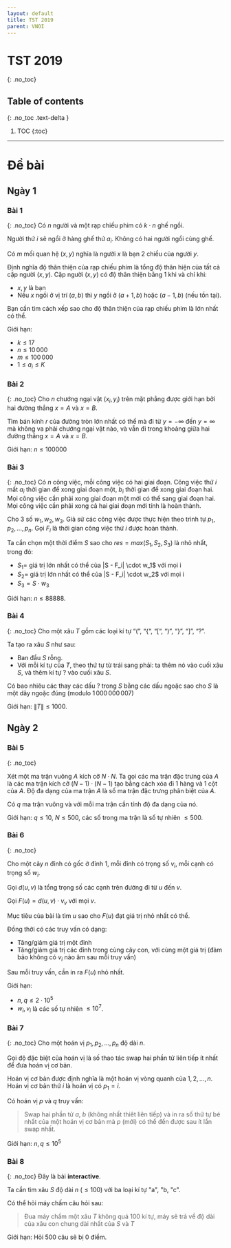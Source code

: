```yaml
---
layout: default
title: TST 2019
parent: VNOI
---
```

# TST 2019
{: .no_toc}

## Table of contents
{: .no_toc .text-delta }

1. TOC
{:toc}

---
# Đề bài
## Ngày 1
### Bài 1
{: .no_toc}
Có $n$ người và một rạp chiếu phim có $k \cdot n$ ghế ngồi.

Người thứ $i$ sẽ ngồi ở hàng ghế thứ $a_i$.
Không có hai người ngồi cùng ghế.

Có $m$ mối quan hệ $(x, y)$ nghĩa là người $x$ là bạn 2 chiều của người $y$.

Định nghĩa độ thân thiện của rạp chiếu phim là tổng độ thân hiện của tất cả
cặp người $(x, y)$.
Cặp người $(x, y)$ có độ thân thiện bằng $1$ khi và chỉ khi:
- $x, y$ là bạn
- Nếu $x$ ngồi ở vị trí $(a, b)$ thì $y$ ngồi ở $(a+1, b)$ hoặc $(a-1, b)$ (nếu tồn tại).

Bạn cần tìm cách xếp sao cho độ thân thiện của rạp chiếu phim là lớn nhất có thể.

Giới hạn: 
- $k \leq 17$
- $n \leq 10\,000$
- $m \leq 100\,000$
- $1 \leq a_i \leq K$

### Bài 2
{: .no_toc}
Cho $n$ chướng ngại vật $(x_i, y_i)$ trên mặt phẳng được giới hạn bởi hai đường thẳng
$x = A$ và $x = B$.

Tìm bán kính $r$ của đường tròn lớn nhất có thể mà đi từ $y = -\infty$ đến $y = \infty$ mà không
va phải chướng ngại vật nào, và vẫn đi trong khoảng giữa hai đường thẳng $x = A$ và $x = B$.

Giới hạn:
$n \leq 100000$

### Bài 3
{: .no_toc}
Có $n$ công việc, mỗi công việc có hai giai đoạn.
Công việc thứ $i$ mất $a_i$ thời gian để xong giai đoạn một, $b_i$ thời gian để xong giai đoạn hai.
Mọi công việc cần phải xong giai đoạn một mới có thể sang giai đoạn hai.
Mọi công việc cần phải xong cả hai giai đoạn mới tính là hoàn thành.

Cho $3$ số $w_1, w_2, w_3$.
Giả sử các công việc được thực hiện theo trình tự $p_1, p_2, ..., p_n$.
Gọi $F_i$ là thời gian công việc thứ $i$ được hoàn thành.

Ta cần chọn một thời điểm $S$ sao cho $res = max(S_1, S_2, S_3)$ là nhỏ nhất, trong đó:
- $S_1 =$ giá trị lớn nhất có thể của \|S - F_i\| \cdot w_1$ với mọi i
- $S_2 =$ giá trị lớn nhất có thể của \|S - F_i\| \cdot w_2$ với mọi i
- $S_3 = S \cdot w_3$

Giới hạn: $n \leq 88888$.


### Bài 4
{: .no_toc}
Cho một xâu $T$ gồm các loại kí tự “(”, “{“, “[“, “)”, “}”, “]”, “?”.

Ta tạo ra xâu $S$ như sau:
- Ban đầu $S$ rỗng.
- Với mỗi kí tự của $T$, theo thứ tự từ trái sang phải: ta thêm nó vào cuối xâu $S$, và thêm kí tự
$?$ vào cuối xâu $S$. 

Có bao nhiêu các thay các dấu $?$ trong $S$ bằng các dấu ngoặc sao cho $S$ là một dãy ngoặc đúng
(modulo $1\,000\,000\,007$)

Giới hạn: $\|T\| \leq 1000$.

## Ngày 2
### Bài 5
{: .no_toc}

Xét một ma trận vuông $A$ kích cỡ $N \cdot N$.
Ta gọi các ma trận đặc trưng của $A$ là các ma trận kích cỡ $(N - 1) \cdot (N - 1)$ tạo bằng cách
xóa đi $1$ hàng và $1$ cột của $A$.
Độ đa dạng của ma trận $A$ là số ma trận đặc trưng phân biệt của $A$.

Có $q$ ma trận vuông và với mỗi ma trận cần tính độ đa dạng của nó. 

Giới hạn: $q \leq 10$, $N \leq 500$, các số trong ma trận là số tự nhiên $\leq 500$.

### Bài 6
{: .no_toc}

Cho một cây $n$ đỉnh có gốc ở đỉnh $1$, mỗi đỉnh có trọng số $v_i$, mỗi cạnh có trọng số $w_i$.

Gọi $d(u, v)$ là tổng trọng số các cạnh trên đường đi từ $u$ đến $v$.

Gọi $F(u) = d(u, v) \cdot v_v$ với mọi $v$.

Mục tiêu của bài là tìm $u$ sao cho $F(u)$ đạt giá trị nhỏ nhất có thể.

Đồng thời có các truy vấn có dạng:
- Tăng/giảm giá trị một đỉnh
- Tăng/giảm giá trị các đỉnh trong cùng cây con, với cùng một giá trị
(đảm bảo không có $v_i$ nào âm sau mỗi truy vấn)

Sau mỗi truy vấn, cần in ra $F(u)$ nhỏ nhất.

Giới hạn:
- $n, q \leq 2\cdot10^5$
- $w_i, v_i$ là các số tự nhiên $\leq 10^7$.

### Bài 7
{: .no_toc}
Cho một hoán vị $p_1, p_2, ..., p_n$ độ dài $n$.

Gọi độ đặc biệt của hoán vị là số thao tác swap hai phần tử liên tiếp ít nhất để đưa hoán vị
cơ bản. 

Hoán vị cơ bản được định nghĩa là một hoán vị vòng quanh của $1, 2, ..., n$. Hoán vị cơ bản thứ
$i$ là hoán vị có $p_1 = i$.

Có hoán vị $p$ và $q$ truy vấn:
> Swap hai phần tử $a$, $b$ (không nhất thiêt liên tiếp) và in ra số thứ tự bé nhất của một hoán
vị cơ bản mà $p$ (mới) có thể đến được sau ít lần swap nhất.

Giới hạn: $n, q \leq 10^5$

### Bài 8
{: .no_toc}
Đây là bài **interactive**.

Ta cần tìm xâu $S$ độ dài $n$ ($\leq 100$) với ba loại kí tự "a", "b, "c".

Có thể hỏi máy chấm câu hỏi sau:
> Đua máy chấm một xâu $T$ không quá $100$ kí tự, máy sẽ trả về độ dài
của xâu con chung dài nhất của $S$ và $T$

Giới hạn: Hỏi $500$ câu sẽ bị $0$ điểm.